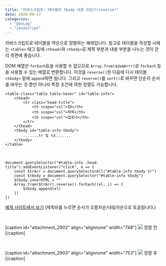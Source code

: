 ```yaml
---
title: "자바스크립트: 테이블의 tbody 내용 뒤집기(reverse)"
date: 2020-08-17
categories: 
  - "DevLog"
  - "JavaScript"
---
```


자바스크립트로 테이블을 역순으로 정렬하는 예제입니다. 참고로 테이블을 작성할 시에는 `<table>` 태그 밑에 `<thead>`와 `<tbody>`로 제목 부분과 내용 부분을 나누는 것이 관리 측면에 좋습니다.

DOM 배열은 `forEach`등을 사용할 수 없으므로 `Array.from($domArrr)`로 `forEach` 등을 사용할 수 있는 배열로 변환합니다. 이것을 `reverse()`한 다음에 다시 테이블 `<tbody>` 밑에 `append`하면 됩니다. 그리고 `reverse()`를 `sort()`로 바꾸면 단순히 순서를 바꾸는 것 뿐만 아니라 특정 조건에 의한 정렬도 가능합니다.

```
<table class="table table-hover" id="table-info">
    <thead>
        <tr class="head-title">
            <th scope="col">ID</th>
            <th scope="col">제목</th>
            <th scope="col">업로더</th>
        </tr>
    </thead>
    <tbody id="table-info-tbody">
        .......tr 및 td.......
    </tbody>
</table>
```

 

```
document.querySelector("#table-info .head-title").addEventListener("click", e => {
    const $trArr = document.querySelectorAll("#table-info tbody tr")
    const $tbody = document.querySelector("#table-info tbody")
    $tbody.innerHTML = ""
    Array.from($trArr).reverse().forEach((el, i) => {
        $tbody.append(el)
    })
})
```

[예제 사이트에서 보기](http://awsboard.yoonbumtae.com:9090/midi) (제목바를 누르면 순서가 오름차순/내림차순으로 토글됩니다.)

 

\[caption id="attachment\_2902" align="alignnone" width="748"\] ![](/assets/img/wp-content/uploads/2020/08/스크린샷-2020-08-17-오후-10.37.14.png) 정렬 전\[/caption\]

 

\[caption id="attachment\_2903" align="alignnone" width="753"\] ![](/assets/img/wp-content/uploads/2020/08/스크린샷-2020-08-17-오후-10.38.48.png) 정렬 후\[/caption\]
